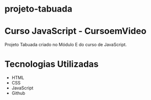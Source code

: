 # projeto-tabuada
 

# Curso JavaScript - CursoemVideo
Projeto Tabuada criado no Módulo E do curso de JavaScript.

# Tecnologias Utilizadas
- HTML
- CSS
- JavaScript
- Github

